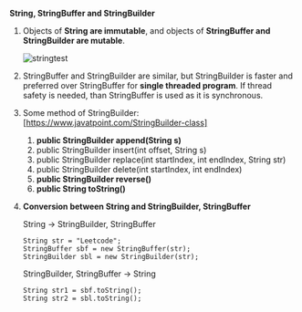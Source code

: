 **String, StringBuffer and StringBuilder**

1. Objects of **String are immutable**, and objects of **StringBuffer and StringBuilder are mutable**.

   ![stringtest](/Users/cappuccinuo/Desktop/stringtest.png)

2. StringBuffer and StringBuilder are similar, but StringBuilder is faster and preferred over StringBuffer for **single threaded program**. If thread safety is needed, than StringBuffer is used as it is synchronous.

3. Some method of StringBuilder:[https://www.javatpoint.com/StringBuilder-class]

   1. **public StringBuilder append(String s)**
   2. public StringBuilder insert(int offset, String s)
   3. public StringBuilder replace(int startIndex, int endIndex, String str)
   4. public StringBuilder delete(int startIndex, int endIndex)
   5. **public StringBuilder reverse()**
   6. **public String toString()**

4. **Conversion between String and StringBuilder, StringBuffer**

   String -> StringBuilder, StringBuffer

   ```
   String str = "Leetcode";
   StringBuffer sbf = new StringBuffer(str);
   StringBuilder sbl = new StringBuilder(str);
   ```

   StringBuilder, StringBuffer -> String

   ```
   String str1 = sbf.toString();
   String str2 = sbl.toString();
   ```

